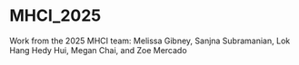 # MHCI_2025
Work from the 2025 MHCI team: Melissa Gibney, Sanjna Subramanian, Lok Hang Hedy Hui, Megan Chai, and Zoe Mercado
